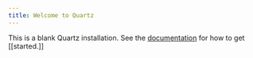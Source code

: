 ```yaml
---
title: Welcome to Quartz
---
```


This is a blank Quartz installation.
See the [documentation](https://quartz.jzhao.xyz) for how to get [[started.]]
